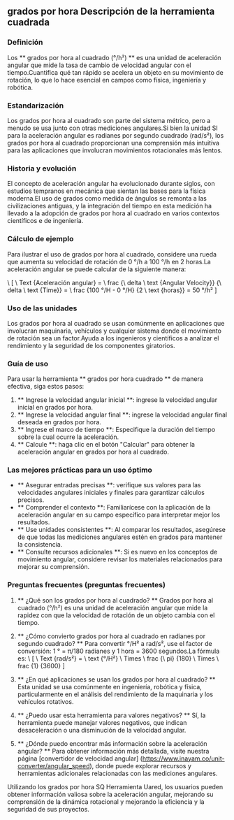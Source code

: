 ## grados por hora Descripción de la herramienta cuadrada

### Definición
Los ** grados por hora al cuadrado (°/h²) ** es una unidad de aceleración angular que mide la tasa de cambio de velocidad angular con el tiempo.Cuantifica qué tan rápido se acelera un objeto en su movimiento de rotación, lo que lo hace esencial en campos como física, ingeniería y robótica.

### Estandarización
Los grados por hora al cuadrado son parte del sistema métrico, pero a menudo se usa junto con otras mediciones angulares.Si bien la unidad SI para la aceleración angular es radianes por segundo cuadrado (rad/s²), los grados por hora al cuadrado proporcionan una comprensión más intuitiva para las aplicaciones que involucran movimientos rotacionales más lentos.

### Historia y evolución
El concepto de aceleración angular ha evolucionado durante siglos, con estudios tempranos en mecánica que sientan las bases para la física moderna.El uso de grados como medida de ángulos se remonta a las civilizaciones antiguas, y la integración del tiempo en esta medición ha llevado a la adopción de grados por hora al cuadrado en varios contextos científicos e de ingeniería.

### Cálculo de ejemplo
Para ilustrar el uso de grados por hora al cuadrado, considere una rueda que aumenta su velocidad de rotación de 0 °/h a 100 °/h en 2 horas.La aceleración angular se puede calcular de la siguiente manera:

\ [
\ Text {Aceleración angular} = \ frac {\ delta \ text {Angular Velocity}} {\ delta \ text {Time}} = \ frac {100 °/H - 0 °/H} {2 \ text {horas}} = 50 °/h²
\]

### Uso de las unidades
Los grados por hora al cuadrado se usan comúnmente en aplicaciones que involucran maquinaria, vehículos y cualquier sistema donde el movimiento de rotación sea un factor.Ayuda a los ingenieros y científicos a analizar el rendimiento y la seguridad de los componentes giratorios.

### Guía de uso
Para usar la herramienta ** grados por hora cuadrado ** de manera efectiva, siga estos pasos:
1. ** Ingrese la velocidad angular inicial **: ingrese la velocidad angular inicial en grados por hora.
2. ** Ingrese la velocidad angular final **: ingrese la velocidad angular final deseada en grados por hora.
3. ** Ingrese el marco de tiempo **: Especifique la duración del tiempo sobre la cual ocurre la aceleración.
4. ** Calcule **: haga clic en el botón "Calcular" para obtener la aceleración angular en grados por hora al cuadrado.

### Las mejores prácticas para un uso óptimo
- ** Asegurar entradas precisas **: verifique sus valores para las velocidades angulares iniciales y finales para garantizar cálculos precisos.
- ** Comprender el contexto **: Familiarícese con la aplicación de la aceleración angular en su campo específico para interpretar mejor los resultados.
- ** Use unidades consistentes **: Al comparar los resultados, asegúrese de que todas las mediciones angulares estén en grados para mantener la consistencia.
- ** Consulte recursos adicionales **: Si es nuevo en los conceptos de movimiento angular, considere revisar los materiales relacionados para mejorar su comprensión.

### Preguntas frecuentes (preguntas frecuentes)

1. ** ¿Qué son los grados por hora al cuadrado? **
Grados por hora al cuadrado (°/h²) es una unidad de aceleración angular que mide la rapidez con que la velocidad de rotación de un objeto cambia con el tiempo.

2. ** ¿Cómo convierto grados por hora al cuadrado en radianes por segundo cuadrado? **
Para convertir °/H² a rad/s², use el factor de conversión: 1 ° = π/180 radianes y 1 hora = 3600 segundos.La fórmula es:
\ [
\ Text {rad/s²} = \ text {°/H²} \ Times \ frac {\ pi} {180} \ Times \ frac {1} {3600}
\]

3. ** ¿En qué aplicaciones se usan los grados por hora al cuadrado? **
Esta unidad se usa comúnmente en ingeniería, robótica y física, particularmente en el análisis del rendimiento de la maquinaria y los vehículos rotativos.

4. ** ¿Puedo usar esta herramienta para valores negativos? **
Sí, la herramienta puede manejar valores negativos, que indican desaceleración o una disminución de la velocidad angular.

5. ** ¿Dónde puedo encontrar más información sobre la aceleración angular? **
Para obtener información más detallada, visite nuestra página [convertidor de velocidad angular] (https://www.inayam.co/unit-converter/angular_speed), donde puede explorar recursos y herramientas adicionales relacionadas con las mediciones angulares.

Utilizando los grados por hora SQ Herramienta Uared, los usuarios pueden obtener información valiosa sobre la aceleración angular, mejorando su comprensión de la dinámica rotacional y mejorando la eficiencia y la seguridad de sus proyectos.